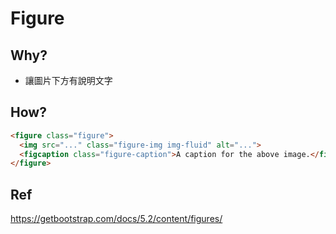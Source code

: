 # Figure

## Why?

- 讓圖片下方有說明文字

## How?

```html
<figure class="figure">
  <img src="..." class="figure-img img-fluid" alt="...">
  <figcaption class="figure-caption">A caption for the above image.</figcaption>
</figure>
```

## Ref

<https://getbootstrap.com/docs/5.2/content/figures/>
